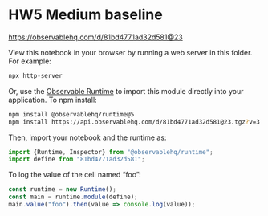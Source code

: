 # HW5 Medium baseline

https://observablehq.com/d/81bd4771ad32d581@23

View this notebook in your browser by running a web server in this folder. For
example:

~~~sh
npx http-server
~~~

Or, use the [Observable Runtime](https://github.com/observablehq/runtime) to
import this module directly into your application. To npm install:

~~~sh
npm install @observablehq/runtime@5
npm install https://api.observablehq.com/d/81bd4771ad32d581@23.tgz?v=3
~~~

Then, import your notebook and the runtime as:

~~~js
import {Runtime, Inspector} from "@observablehq/runtime";
import define from "81bd4771ad32d581";
~~~

To log the value of the cell named “foo”:

~~~js
const runtime = new Runtime();
const main = runtime.module(define);
main.value("foo").then(value => console.log(value));
~~~
